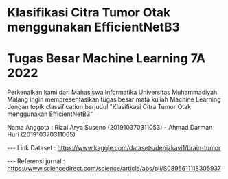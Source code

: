 # Klasifikasi Citra Tumor Otak menggunakan EfficientNetB3
# Tugas Besar Machine Learning 7A 2022

Perkenalkan kami dari Mahasiswa Informatika Universitas Muhammadiyah Malang ingin mempresentasikan tugas besar mata kuliah Machine Learning dengan topik classification berjudul "Klasifikasi Citra Tumor Otak menggunakan EfficientNetB3"

Nama Anggota : Rizal Arya Suseno (201910370311053) - Ahmad Darman Huri (201910370311065)

--- Link Dataset : https://www.kaggle.com/datasets/denizkavi1/brain-tumor

--- Referensi jurnal : https://www.sciencedirect.com/science/article/abs/pii/S0895611118305937

